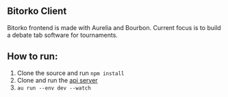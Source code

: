 ## Bitorko Client

Bitorko frontend is made with Aurelia and Bourbon. Current focus is to build a debate tab software for tournaments.

## How to run:

1. Clone the source and run `npm install`
2. Clone and run the [api server](https://github.com/bitorko/server)
3. `au run --env dev --watch` 
